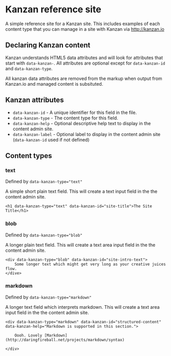 # Kanzan reference site

A simple reference site for a Kanzan site. This includes examples of each content type that you can manage in a site with Kanzan via http://kanzan.io


## Declaring Kanzan content

Kanzan understands HTML5 data attributes and will look for attributes that start with `data-kanzan-`. All attributes are optional except for `data-kanzan-id` and `data-kanzan-type`.

All kanzan data attributes are removed from the markup when output from Kanzan.io and managed content is subsituted.


## Kanzan attributes

- `data-kanzan-id` - A unique identifier for this field in the file.
- `data-kanzan-type` - The content type for this field.
- `data-kanzan-help` - Optional descriptive help text to display in the content admin site.
- `data-kanzan-label` - Optional label to display in the content admin site (`data-kanzan-id` used if not defined)


## Content types

### text

Defined by `data-kanzan-type="text"`

A simple short plain text field. This will create a text input field in the the content admin site.

```
<h1 data-kanzan-type="text" data-kanzan-id="site-title">The Site Title</h1>
```


### blob

Defined by `data-kanzan-type="blob"`

A longer plain text field. This will create a text area input field in the the content admin site.

```
<div data-kanzan-type="blob" data-kanzan-id="site-intro-text">
	Some longer text which might get very long as your creative juices flow.
</dive>
```


### markdown

Defined by `data-kanzan-type="markdown"`

A longer text field which interprets markdown. This will create a text area input field in the the content admin site.

```
<div data-kanzan-type="markdown" data-kanzan-id="structured-content" data-kanzan-help="Markdown is supported in this section.">
	
	Oooh. Lovely [Markdown](http://daringfireball.net/projects/markdown/syntax)

</div>
```
